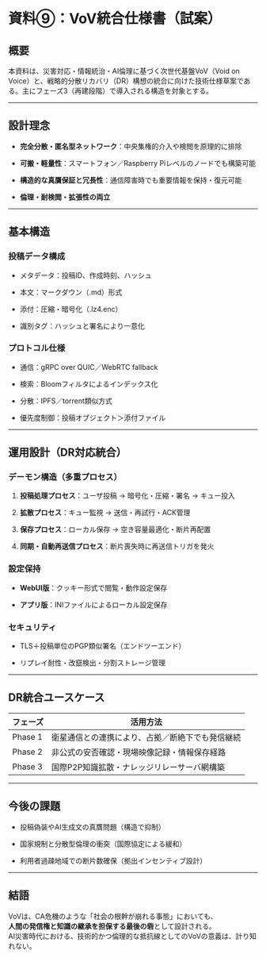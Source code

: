 
# 資料⑨：VoV統合仕様書（試案）

## 概要

本資料は、災害対応・情報統治・AI倫理に基づく次世代基盤VoV（Void on Voice）と、戦略的分散リカバリ（DR）構想の統合に向けた技術仕様草案である。主にフェーズ3（再建段階）で導入される構造を対象とする。

---

## 設計理念

- **完全分散・匿名型ネットワーク**：中央集権的介入や検閲を原理的に排除
    
- **可搬・軽量性**：スマートフォン／Raspberry Piレベルのノードでも構築可能
    
- **構造的な真贋保証と冗長性**：通信障害時でも重要情報を保持・復元可能
    
- **倫理・耐検閲・拡張性の両立**
    

---

## 基本構造

### 投稿データ構成

- メタデータ：投稿ID、作成時刻、ハッシュ
    
- 本文：マークダウン（.md）形式
    
- 添付：圧縮・暗号化（.lz4.enc）
    
- 識別タグ：ハッシュと署名により一意化
    

### プロトコル仕様

- 通信：gRPC over QUIC／WebRTC fallback
    
- 検索：Bloomフィルタによるインデックス化
    
- 分散：IPFS／torrent類似方式
    
- 優先度制御：投稿オブジェクト＞添付ファイル
    

---

## 運用設計（DR対応統合）

### デーモン構造（多重プロセス）

1. **投稿処理プロセス**：ユーザ投稿 → 暗号化・圧縮・署名 → キュー投入
    
2. **拡散プロセス**：キュー監視 → 送信・再試行・ACK管理
    
3. **保存プロセス**：ローカル保存 → 空き容量最適化・断片再配置
    
4. **同期・自動再送信プロセス**：断片喪失時に再送信トリガを発火
    

### 設定保持

- **WebUI版**：クッキー形式で閲覧・動作設定保存
    
- **アプリ版**：INIファイルによるローカル設定保存
    

### セキュリティ

- TLS＋投稿単位のPGP類似署名（エンドツーエンド）
    
- リプレイ耐性・改竄検出・分割ストレージ管理
    

---

## DR統合ユースケース

|フェーズ|活用方法|
|---|---|
|Phase 1|衛星通信との連携により、占拠／断絶下でも発信継続|
|Phase 2|非公式の安否確認・現場映像記録・情報保存経路|
|Phase 3|国際P2P知識拡散・ナレッジリレーサーバ網構築|

---

## 今後の課題

- 投稿偽装やAI生成文の真贋問題（構造で抑制）
    
- 国家規制と分散型倫理の衝突（国際協定による緩和）
    
- 利用者過疎地域での断片数確保（拠出インセンティブ設計）
    

---

## 結語

VoVは、CA危機のような「社会の根幹が崩れる事態」においても、  
**人間の発信権と知識の継承を担保する最後の砦**として設計される。  
AI災害時代における、技術的かつ倫理的な抵抗線としてのVoVの意義は、計り知れない。